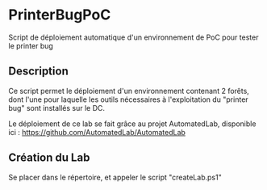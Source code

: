 # PrinterBugPoC
Script de déploiement automatique d'un environnement de PoC pour tester le printer bug

## Description

Ce script permet le déploiement d'un environnement contenant 2 forêts, dont l'une pour laquelle les outils nécessaires à l'exploitation du "printer bug" sont installés sur le DC.

Le déploiement de ce lab se fait grâce au projet AutomatedLab, disponible ici : https://github.com/AutomatedLab/AutomatedLab

## Création du Lab
Se placer dans le répertoire, et appeler le script "createLab.ps1"
